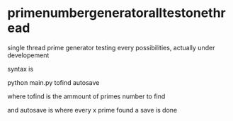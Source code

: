 # primenumbergeneratoralltestonethread
single thread prime generator testing every possibilities, actually under developement


syntax is

python main.py tofind autosave


where tofind is the ammount of primes number to find

and autosave is where every x prime found a save is done
